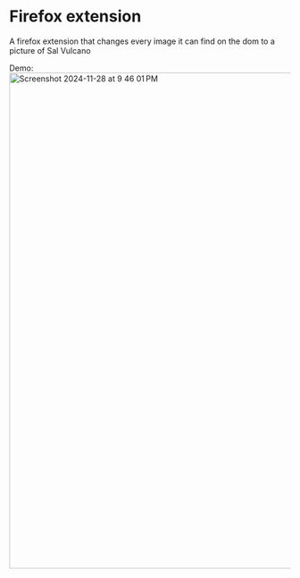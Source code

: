 # Firefox extension
A firefox extension that changes every image it can find on the dom to a picture of Sal Vulcano

Demo:
<img width="888" alt="Screenshot 2024-11-28 at 9 46 01 PM" src="https://github.com/user-attachments/assets/2d494ab8-c59b-40ff-8002-316103034dc1">
